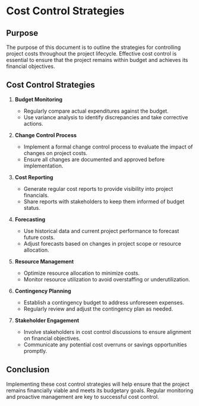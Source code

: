 # Cost Control Strategies

## Purpose
The purpose of this document is to outline the strategies for controlling project costs throughout the project lifecycle. Effective cost control is essential to ensure that the project remains within budget and achieves its financial objectives.

## Cost Control Strategies

1. **Budget Monitoring**
   - Regularly compare actual expenditures against the budget.
   - Use variance analysis to identify discrepancies and take corrective actions.

2. **Change Control Process**
   - Implement a formal change control process to evaluate the impact of changes on project costs.
   - Ensure all changes are documented and approved before implementation.

3. **Cost Reporting**
   - Generate regular cost reports to provide visibility into project financials.
   - Share reports with stakeholders to keep them informed of budget status.

4. **Forecasting**
   - Use historical data and current project performance to forecast future costs.
   - Adjust forecasts based on changes in project scope or resource allocation.

5. **Resource Management**
   - Optimize resource allocation to minimize costs.
   - Monitor resource utilization to avoid overstaffing or underutilization.

6. **Contingency Planning**
   - Establish a contingency budget to address unforeseen expenses.
   - Regularly review and adjust the contingency plan as needed.

7. **Stakeholder Engagement**
   - Involve stakeholders in cost control discussions to ensure alignment on financial objectives.
   - Communicate any potential cost overruns or savings opportunities promptly.

## Conclusion
Implementing these cost control strategies will help ensure that the project remains financially viable and meets its budgetary goals. Regular monitoring and proactive management are key to successful cost control.